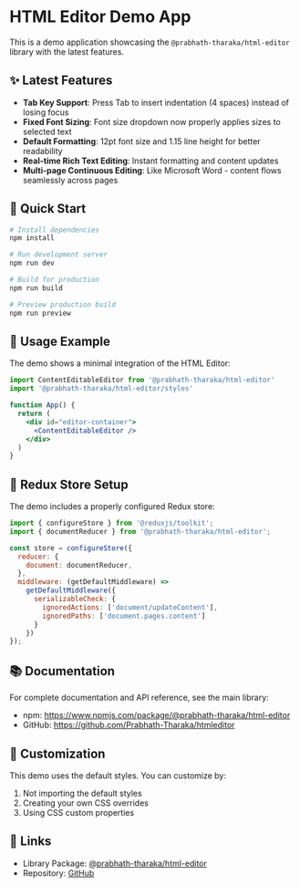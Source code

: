 # HTML Editor Demo App

This is a demo application showcasing the `@prabhath-tharaka/html-editor` library with the latest features.

## ✨ Latest Features

- **Tab Key Support**: Press Tab to insert indentation (4 spaces) instead of losing focus
- **Fixed Font Sizing**: Font size dropdown now properly applies sizes to selected text
- **Default Formatting**: 12pt font size and 1.15 line height for better readability
- **Real-time Rich Text Editing**: Instant formatting and content updates
- **Multi-page Continuous Editing**: Like Microsoft Word - content flows seamlessly across pages

## 🚀 Quick Start

```bash
# Install dependencies
npm install

# Run development server
npm run dev

# Build for production
npm run build

# Preview production build
npm run preview
```

## 📖 Usage Example

The demo shows a minimal integration of the HTML Editor:

```jsx
import ContentEditableEditor from '@prabhath-tharaka/html-editor'
import '@prabhath-tharaka/html-editor/styles'

function App() {
  return (
    <div id="editor-container">
      <ContentEditableEditor />
    </div>
  )
}
```

## 🔧 Redux Store Setup

The demo includes a properly configured Redux store:

```javascript
import { configureStore } from '@reduxjs/toolkit';
import { documentReducer } from '@prabhath-tharaka/html-editor';

const store = configureStore({
  reducer: {
    document: documentReducer,
  },
  middleware: (getDefaultMiddleware) =>
    getDefaultMiddleware({
      serializableCheck: {
        ignoredActions: ['document/updateContent'],
        ignoredPaths: ['document.pages.content']
      }
    })
});
```

## 📚 Documentation

For complete documentation and API reference, see the main library:
- npm: https://www.npmjs.com/package/@prabhath-tharaka/html-editor
- GitHub: https://github.com/Prabhath-Tharaka/htmleditor

## 🎨 Customization

This demo uses the default styles. You can customize by:
1. Not importing the default styles
2. Creating your own CSS overrides
3. Using CSS custom properties

## 🔗 Links

- Library Package: [@prabhath-tharaka/html-editor](https://www.npmjs.com/package/@prabhath-tharaka/html-editor)
- Repository: [GitHub](https://github.com/Prabhath-Tharaka/htmleditor)
